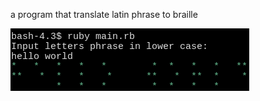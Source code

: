 a program that translate latin phrase to braille

![use example](https://raw.githubusercontent.com/tedtoer/latin_to_braille/master/example.png)